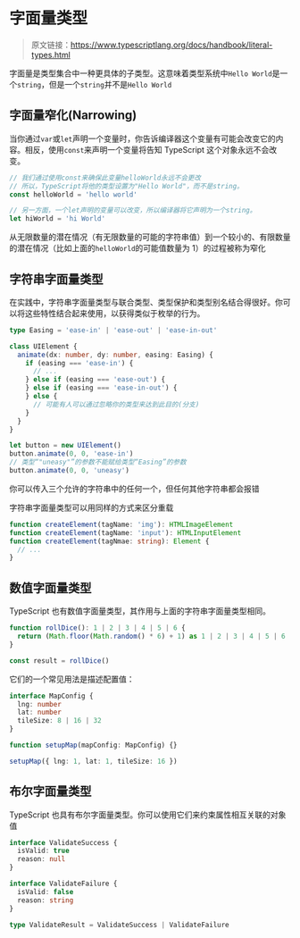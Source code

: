 # 字面量类型

> 原文链接：<https://www.typescriptlang.org/docs/handbook/literal-types.html>

字面量是类型集合中一种更具体的子类型。这意味着类型系统中`Hello World`是一个`string`，但是一个`string`并不是`Hello World`

## 字面量窄化(Narrowing)

当你通过`var`或`let`声明一个变量时，你告诉编译器这个变量有可能会改变它的内容。相反，使用`const`来声明一个变量将告知 TypeScript 这个对象永远不会改变。

```ts
// 我们通过使用const来确保此变量helloWorld永远不会更改
// 所以，TypeScript将他的类型设置为"Hello World"，而不是string。
const helloWorld = 'hello world'

// 另一方面，一个let声明的变量可以改变，所以编译器将它声明为一个string。
let hiWorld = 'hi World'
```

从无限数量的潜在情况（有无限数量的可能的字符串值）到一个较小的、有限数量的潜在情况（比如上面的`helloWorld`的可能值数量为 1）的过程被称为窄化

## 字符串字面量类型

在实践中，字符串字面量类型与联合类型、类型保护和类型别名结合得很好。你可以将这些特性结合起来使用，以获得类似于枚举的行为。

```ts
type Easing = 'ease-in' | 'ease-out' | 'ease-in-out'

class UIElement {
  animate(dx: number, dy: number, easing: Easing) {
    if (easing === 'ease-in') {
      // ...
    } else if (easing === 'ease-out') {
    } else if (easing === 'ease-in-out') {
    } else {
      // 可能有人可以通过忽略你的类型来达到此目的(分支)
    }
  }
}

let button = new UIElement()
button.animate(0, 0, 'ease-in')
// 类型“"uneasy"”的参数不能赋给类型“Easing”的参数
button.animate(0, 0, 'uneasy')
```

你可以传入三个允许的字符串中的任何一个，但任何其他字符串都会报错

字符串字面量类型可以用同样的方式来区分重载

```ts
function createElement(tagName: 'img'): HTMLImageElement
function createElement(tagName: 'input'): HTMLInputElement
function createElement(tagNmae: string): Element {
  // ...
}
```

## 数值字面量类型

TypeScript 也有数值字面量类型，其作用与上面的字符串字面量类型相同。

```ts
function rollDice(): 1 | 2 | 3 | 4 | 5 | 6 {
  return (Math.floor(Math.random() * 6) + 1) as 1 | 2 | 3 | 4 | 5 | 6
}

const result = rollDice()
```

它们的一个常见用法是描述配置值：

```ts
interface MapConfig {
  lng: number
  lat: number
  tileSize: 8 | 16 | 32
}

function setupMap(mapConfig: MapConfig) {}

setupMap({ lng: 1, lat: 1, tileSize: 16 })
```

## 布尔字面量类型

TypeScript 也具有布尔字面量类型。你可以使用它们来约束属性相互关联的对象值

```ts
interface ValidateSuccess {
  isValid: true
  reason: null
}

interface ValidateFailure {
  isValid: false
  reason: string
}

type ValidateResult = ValidateSuccess | ValidateFailure
```
